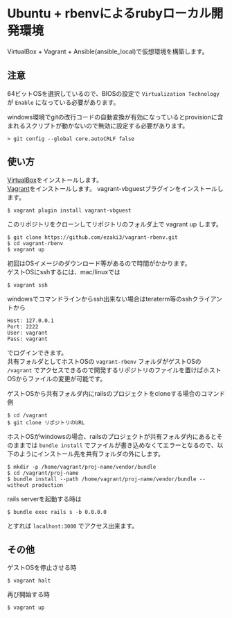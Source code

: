 # Ubuntu + rbenvによるrubyローカル開発環境
VirtualBox + Vagrant + Ansible(ansible_local)で仮想環境を構築します。  

## 注意
64ビットOSを選択しているので、BIOSの設定で `Virtualization Technology` が `Enable` になっている必要があります。

windows環境でgitの改行コードの自動変換が有効になっているとprovisionに含まれるスクリプトが動かないので無効に設定する必要があります。
```
> git config --global core.autoCRLF false
```

## 使い方
[VirtualBox](https://www.virtualbox.org/)をインストールします。  
[Vagrant](https://www.vagrantup.com/)をインストールします。
vagrant-vbguestプラグインをインストールします。
```
$ vagrant plugin install vagrant-vbguest
```

このリポジトリをクローンしてリポジトリのフォルダ上で vagrant up します。
```
$ git clone https://github.com/ezaki3/vagrant-rbenv.git
$ cd vagrant-rbenv
$ vagrant up
```

初回はOSイメージのダウンロード等があるので時間がかかります。  
ゲストOSにsshするには、mac/linuxでは
```
$ vagrant ssh
```
windowsでコマンドラインからssh出来ない場合はteraterm等のsshクライアントから
```
Host: 127.0.0.1
Port: 2222
User: vagrant
Pass: vagrant
```
でログインできます。  
共有フォルダとしてホストOSの `vagrant-rbenv` フォルダがゲストOSの `/vagrant` でアクセスできるので開発するリポジトリのファイルを置けばホストOSからファイルの変更が可能です。

ゲストOSから共有フォルダ内にrailsのプロジェクトをcloneする場合のコマンド例
```
$ cd /vagrant
$ git clone リポジトリのURL
```

ホストOSがwindowsの場合、railsのプロジェクトが共有フォルダ内にあるとそのままでは `bundle install` でファイルが書き込めなくてエラーとなるので、以下のようにインストール先を共有フォルダの外にします。

```
$ mkdir -p /home/vagrant/proj-name/vendor/bundle
$ cd /vagrant/proj-name
$ bundle install --path /home/vagrant/proj-name/vendor/bundle --without production
```

rails serverを起動する時は
```
$ bundle exec rails s -b 0.0.0.0
```
とすれば `localhost:3000` でアクセス出来ます。

## その他
ゲストOSを停止させる時
```
$ vagrant halt
```
再び開始する時
```
$ vagrant up
```
